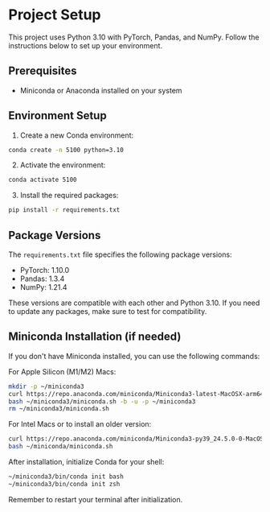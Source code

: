 # Project Setup

This project uses Python 3.10 with PyTorch, Pandas, and NumPy. Follow the instructions below to set up your environment.

## Prerequisites

- Miniconda or Anaconda installed on your system

## Environment Setup

1. Create a new Conda environment:

```bash
conda create -n 5100 python=3.10
```

2. Activate the environment:

```bash
conda activate 5100
```

3. Install the required packages:

```bash
pip install -r requirements.txt
```

## Package Versions

The `requirements.txt` file specifies the following package versions:

- PyTorch: 1.10.0
- Pandas: 1.3.4
- NumPy: 1.21.4

These versions are compatible with each other and Python 3.10. If you need to update any packages, make sure to test for compatibility.

## Miniconda Installation (if needed)

If you don't have Miniconda installed, you can use the following commands:

For Apple Silicon (M1/M2) Macs:
```bash
mkdir -p ~/miniconda3
curl https://repo.anaconda.com/miniconda/Miniconda3-latest-MacOSX-arm64.sh -o ~/miniconda3/miniconda.sh
bash ~/miniconda3/miniconda.sh -b -u -p ~/miniconda3
rm ~/miniconda3/miniconda.sh
```

For Intel Macs or to install an older version:
```bash
curl https://repo.anaconda.com/miniconda/Miniconda3-py39_24.5.0-0-MacOSX-x86_64.sh -o ~/miniconda/miniconda.sh
bash ~/miniconda/miniconda.sh
```

After installation, initialize Conda for your shell:
```bash
~/miniconda3/bin/conda init bash
~/miniconda3/bin/conda init zsh
```

Remember to restart your terminal after initialization.
